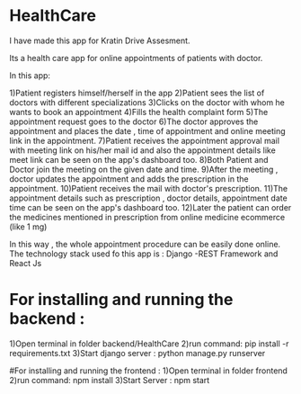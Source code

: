 # HealthCare
I have made this app for Kratin Drive Assesment.

Its a health care app for online appointments of patients with doctor.

 In this app:
 
 1)Patient registers himself/herself in the app
 2)Patient sees the list of doctors with different specializations 
 3)Clicks on the doctor with whom he wants to book an appointment
 4)Fills the health complaint form 
 5)The appointment request goes to the doctor
 6)The doctor approves the appointment and places the date , time of appointment and online meeting link in the appointment.
 7)Patient receives the appointment approval mail with meeting link on his/her mail id and also the appointment details like meet link can be seen on the app's dashboard too.
 8)Both Patient and Doctor join the meeting on the given date and time.
 9)After the meeting , doctor updates the appointment and adds the prescription in the appointment.
 10)Patient receives the mail with doctor's prescription.
 11)The appointment details such as prescription , doctor details, appointment date time can be seen on the app's dashboard too.
 12)Later the patient can order the medicines mentioned in prescription from online medicine ecommerce (like 1 mg)

In this way , the whole appointment procedure can be easily done online.
The technology stack used fo this app is : Django -REST Framework and React Js 

# For installing and running the backend :
1)Open terminal in folder backend/HealthCare
2)run command: pip install -r requirements.txt
3)Start django server : python manage.py runserver

#For installing and running the frontend :
1)Open terminal in folder frontend
2)run command: npm install
3)Start Server : npm start
